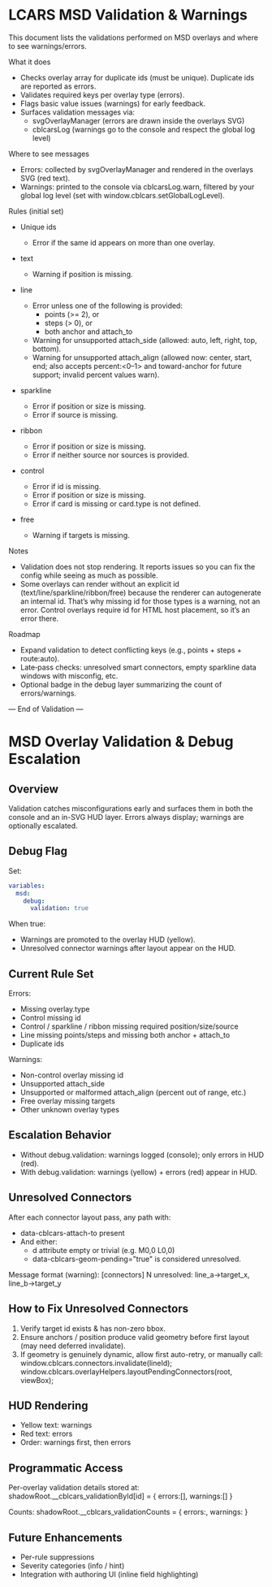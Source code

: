 # LCARS MSD Validation & Warnings

This document lists the validations performed on MSD overlays and where to see warnings/errors.

What it does
- Checks overlay array for duplicate ids (must be unique). Duplicate ids are reported as errors.
- Validates required keys per overlay type (errors).
- Flags basic value issues (warnings) for early feedback.
- Surfaces validation messages via:
  - svgOverlayManager (errors are drawn inside the overlays SVG)
  - cblcarsLog (warnings go to the console and respect the global log level)

Where to see messages
- Errors: collected by svgOverlayManager and rendered in the overlays SVG (red text).
- Warnings: printed to the console via cblcarsLog.warn, filtered by your global log level (set with window.cblcars.setGlobalLogLevel).

Rules (initial set)
- Unique ids
  - Error if the same id appears on more than one overlay.

- text
  - Warning if position is missing.

- line
  - Error unless one of the following is provided:
    - points (>= 2), or
    - steps (> 0), or
    - both anchor and attach_to
  - Warning for unsupported attach_side (allowed: auto, left, right, top, bottom).
  - Warning for unsupported attach_align (allowed now: center, start, end; also accepts percent:<0–1> and toward-anchor for future support; invalid percent values warn).

- sparkline
  - Error if position or size is missing.
  - Error if source is missing.

- ribbon
  - Error if position or size is missing.
  - Error if neither source nor sources is provided.

- control
  - Error if id is missing.
  - Error if position or size is missing.
  - Error if card is missing or card.type is not defined.

- free
  - Warning if targets is missing.

Notes
- Validation does not stop rendering. It reports issues so you can fix the config while seeing as much as possible.
- Some overlays can render without an explicit id (text/line/sparkline/ribbon/free) because the renderer can autogenerate an internal id. That’s why missing id for those types is a warning, not an error. Control overlays require id for HTML host placement, so it’s an error there.

Roadmap
- Expand validation to detect conflicting keys (e.g., points + steps + route:auto).
- Late‑pass checks: unresolved smart connectors, empty sparkline data windows with misconfig, etc.
- Optional badge in the debug layer summarizing the count of errors/warnings.

— End of Validation —


# MSD Overlay Validation & Debug Escalation

## Overview
Validation catches misconfigurations early and surfaces them in both the console and an in-SVG HUD layer. Errors always display; warnings are optionally escalated.

## Debug Flag
Set:
```yaml
variables:
  msd:
    debug:
      validation: true
```
When true:
- Warnings are promoted to the overlay HUD (yellow).
- Unresolved connector warnings after layout appear on the HUD.

## Current Rule Set
Errors:
- Missing overlay.type
- Control missing id
- Control / sparkline / ribbon missing required position/size/source
- Line missing points/steps and missing both anchor + attach_to
- Duplicate ids

Warnings:
- Non-control overlay missing id
- Unsupported attach_side
- Unsupported or malformed attach_align (percent out of range, etc.)
- Free overlay missing targets
- Other unknown overlay types

## Escalation Behavior
- Without debug.validation: warnings logged (console); only errors in HUD (red).
- With debug.validation: warnings (yellow) + errors (red) appear in HUD.

## Unresolved Connectors
After each connector layout pass, any path with:
- data-cblcars-attach-to present
- And either:
  - d attribute empty or trivial (e.g. M0,0 L0,0)
  - data-cblcars-geom-pending="true"
is considered unresolved.

Message format (warning):
[connectors] N unresolved: line_a->target_x, line_b->target_y

## How to Fix Unresolved Connectors
1. Verify target id exists & has non-zero bbox.
2. Ensure anchors / position produce valid geometry before first layout (may need deferred invalidate).
3. If geometry is genuinely dynamic, allow first auto-retry, or manually call:
   window.cblcars.connectors.invalidate(lineId);
   window.cblcars.overlayHelpers.layoutPendingConnectors(root, viewBox);

## HUD Rendering
- Yellow text: warnings
- Red text: errors
- Order: warnings first, then errors

## Programmatic Access
Per-overlay validation details stored at:
  shadowRoot.__cblcars_validationById[id] = { errors:[], warnings:[] }

Counts:
  shadowRoot.__cblcars_validationCounts = { errors:<n>, warnings:<n> }

## Future Enhancements
- Per-rule suppressions
- Severity categories (info / hint)
- Integration with authoring UI (inline field highlighting)
